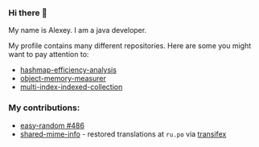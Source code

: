 ### Hi there 👋
My name is Alexey. I am a java developer.

My profile contains many different repositories. Here are some you might want to pay attention to:

- [hashmap-efficiency-analysis](https://github.com/lexakimov/hashmap-efficiency-analysis)
- [object-memory-measurer](https://github.com/lexakimov/object-memory-measurer)
- [multi-index-indexed-collection](https://github.com/lexakimov/multi-index-indexed-collection)

### My contributions:

- [easy-random #486](https://github.com/j-easy/easy-random/pull/486)
- [shared-mime-info](https://gitlab.freedesktop.org/xdg/shared-mime-info/-/blob/98232f2a11fdfa7ebaea9df5a6d9525722043c1e/po/ru.po) - restored translations at `ru.po` via [transifex](https://app.transifex.com/freedesktop/shared-mime-info/language/ru/)

<!--
- 🔭 I’m currently working on ...
- 🌱 I’m currently learning ...
- 👯 I’m looking to collaborate on ...
- 🤔 I’m looking for help with ...
- 💬 Ask me about ...
- 📫 How to reach me: ...
- 😄 Pronouns: ...
- ⚡ Fun fact: ...
-->
